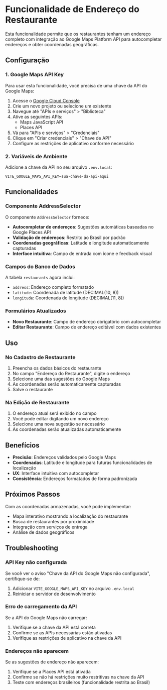 # Funcionalidade de Endereço do Restaurante

Esta funcionalidade permite que os restaurantes tenham um endereço completo com integração ao Google Maps Platform API para autocompletar endereços e obter coordenadas geográficas.

## Configuração

### 1. Google Maps API Key

Para usar esta funcionalidade, você precisa de uma chave da API do Google Maps:

1. Acesse o [Google Cloud Console](https://console.cloud.google.com/)
2. Crie um novo projeto ou selecione um existente
3. Navegue até "APIs e serviços" > "Biblioteca"
4. Ative as seguintes APIs:
   - Maps JavaScript API
   - Places API
5. Vá para "APIs e serviços" > "Credenciais"
6. Clique em "Criar credenciais" > "Chave de API"
7. Configure as restrições de aplicativo conforme necessário

### 2. Variáveis de Ambiente

Adicione a chave da API no seu arquivo `.env.local`:

```env
VITE_GOOGLE_MAPS_API_KEY=sua-chave-da-api-aqui
```

## Funcionalidades

### Componente AddressSelector

O componente `AddressSelector` fornece:

- **Autocompletar de endereços**: Sugestões automáticas baseadas no Google Places API
- **Validação de endereços**: Restrito ao Brasil por padrão
- **Coordenadas geográficas**: Latitude e longitude automaticamente capturadas
- **Interface intuitiva**: Campo de entrada com ícone e feedback visual

### Campos do Banco de Dados

A tabela `restaurants` agora inclui:

- `address`: Endereço completo formatado
- `latitude`: Coordenada de latitude (DECIMAL(10, 8))
- `longitude`: Coordenada de longitude (DECIMAL(11, 8))

### Formulários Atualizados

- **Novo Restaurante**: Campo de endereço obrigatório com autocompletar
- **Editar Restaurante**: Campo de endereço editável com dados existentes

## Uso

### No Cadastro de Restaurante

1. Preencha os dados básicos do restaurante
2. No campo "Endereço do Restaurante", digite o endereço
3. Selecione uma das sugestões do Google Maps
4. As coordenadas serão automaticamente capturadas
5. Salve o restaurante

### Na Edição de Restaurante

1. O endereço atual será exibido no campo
2. Você pode editar digitando um novo endereço
3. Selecione uma nova sugestão se necessário
4. As coordenadas serão atualizadas automaticamente

## Benefícios

- **Precisão**: Endereços validados pelo Google Maps
- **Coordenadas**: Latitude e longitude para futuras funcionalidades de localização
- **UX**: Interface intuitiva com autocompletar
- **Consistência**: Endereços formatados de forma padronizada

## Próximos Passos

Com as coordenadas armazenadas, você pode implementar:

- Mapa interativo mostrando a localização do restaurante
- Busca de restaurantes por proximidade
- Integração com serviços de entrega
- Análise de dados geográficos

## Troubleshooting

### API Key não configurada
Se você ver o aviso "Chave da API do Google Maps não configurada", certifique-se de:
1. Adicionar `VITE_GOOGLE_MAPS_API_KEY` no arquivo `.env.local`
2. Reiniciar o servidor de desenvolvimento

### Erro de carregamento da API
Se a API do Google Maps não carregar:
1. Verifique se a chave da API está correta
2. Confirme se as APIs necessárias estão ativadas
3. Verifique as restrições de aplicativo na chave da API

### Endereços não aparecem
Se as sugestões de endereço não aparecem:
1. Verifique se a Places API está ativada
2. Confirme se não há restrições muito restritivas na chave da API
3. Teste com endereços brasileiros (funcionalidade restrita ao Brasil)
